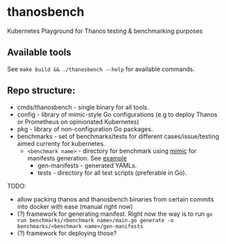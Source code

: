 # thanosbench

Kubernetes Playground for Thanos testing &amp; benchmarking purposes 

## Available tools

See `make build && ./thanosbench --help` for available commands.
 
## Repo structure:

* cmds/thanosbench - single binary for all tools.
* config - library of mimic-style Go configurations (e.g to deploy Thanos or Prometheus on opinionated Kubernetes)
* pkg - library of non-configuration Go packages. 
* benchmarks - set of benchmarks/tests for different cases/issue/testing aimed currenty for kubernetes.
  * `<benchmark name>` - directory for benchmark using [mimic](https://github.com/bwplotka/mimic) for manifests generation. See [example](/benchmarks/k8s-prometheus-remote-read)
    * gen-manifests - generated YAMLs.
    * tests - directory for all test scripts (preferable in Go).
    
TODO:
 * allow packing thanos and thanosbench binaries from certain commits into docker with ease (manual right now)
 * (?) framework for generating manifest. Right now the way is to run `go run benchmarks/<benchmark name>/main.go generate -o benchmarks/<benchmark name>/gen-manifests`
 * (?) framework for deploying those?
